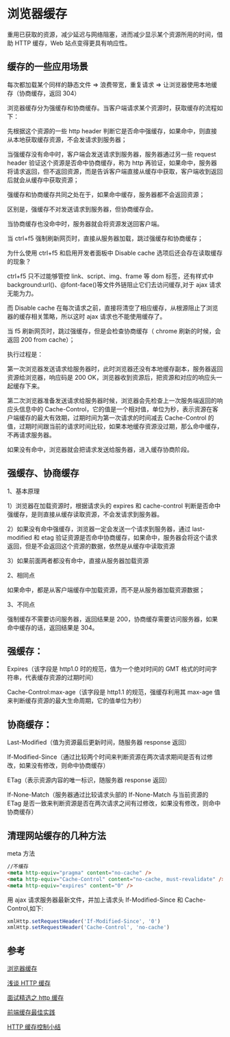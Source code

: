 # 浏览器缓存

重用已获取的资源，减少延迟与网络阻塞，进而减少显示某个资源所用的时间，借助 HTTP 缓存，Web 站点变得更具有响应性。

## 缓存的一些应用场景

每次都加载某个同样的静态文件 => 浪费带宽，重复请求 => 让浏览器使用本地缓存（协商缓存，返回 304）

浏览器缓存分为强缓存和协商缓存。当客户端请求某个资源时，获取缓存的流程如下：

先根据这个资源的一些 http header 判断它是否命中强缓存，如果命中，则直接从本地获取缓存资源，不会发请求到服务器；

当强缓存没有命中时，客户端会发送请求到服务器，服务器通过另一些 request header 验证这个资源是否命中协商缓存，称为 http 再验证，如果命中，服务器将请求返回，但不返回资源，而是告诉客户端直接从缓存中获取，客户端收到返回后就会从缓存中获取资源；

强缓存和协商缓存共同之处在于，如果命中缓存，服务器都不会返回资源；

区别是，强缓存不对发送请求到服务器，但协商缓存会。

当协商缓存也没命中时，服务器就会将资源发送回客户端。

当 ctrl+f5 强制刷新网页时，直接从服务器加载，跳过强缓存和协商缓存；

为什么使用 ctrl+f5 和启用开发者面板中 Disable cache 选项后还会存在读取缓存的现象？

ctrl+f5 只不过能够管控 link、script、img、frame 等 dom 标签，还有样式中 background:url()、@font-face()等文件外链阻止它们去访问缓存,对于 ajax 请求无能为力。

而 Disable cache 在每次请求之前，直接将清空了相应缓存，从根源阻止了浏览器的缓存相关策略，所以这时 ajax 请求也不能使用缓存了。

当 f5 刷新网页时，跳过强缓存，但是会检查协商缓存（ chrome 刷新的时候，会返回 200 from cache）；

执行过程是：

第一次浏览器发送请求给服务器时，此时浏览器还没有本地缓存副本，服务器返回资源给浏览器，响应码是 200 OK，浏览器收到资源后，把资源和对应的响应头一起缓存下来。

第二次浏览器准备发送请求给服务器时候，浏览器会先检查上一次服务端返回的响应头信息中的 Cache-Control，它的值是一个相对值，单位为秒，表示资源在客户端缓存的最大有效期，过期时间为第一次请求的时间减去 Cache-Control 的值，过期时间跟当前的请求时间比较，如果本地缓存资源没过期，那么命中缓存，不再请求服务器。

如果没有命中，浏览器就会把请求发送给服务器，进入缓存协商阶段。

## 强缓存、协商缓存

1、基本原理

1）浏览器在加载资源时，根据请求头的 expires 和 cache-control 判断是否命中强缓存，是则直接从缓存读取资源，不会发请求到服务器。

2）如果没有命中强缓存，浏览器一定会发送一个请求到服务器，通过 last-modified 和 etag 验证资源是否命中协商缓存，如果命中，服务器会将这个请求返回，但是不会返回这个资源的数据，依然是从缓存中读取资源

3）如果前面两者都没有命中，直接从服务器加载资源

2、相同点

如果命中，都是从客户端缓存中加载资源，而不是从服务器加载资源数据；

3、不同点

强制缓存不需要访问服务器，返回结果是 200，协商缓存需要访问服务器，如果命中缓存的话，返回结果是 304。

## 强缓存：

Expires（该字段是 http1.0 时的规范，值为一个绝对时间的 GMT 格式的时间字符串，代表缓存资源的过期时间）

Cache-Control:max-age（该字段是 http1.1 的规范，强缓存利用其 max-age 值来判断缓存资源的最大生命周期，它的值单位为秒）

## 协商缓存：

Last-Modified（值为资源最后更新时间，随服务器 response 返回）

If-Modified-Since（通过比较两个时间来判断资源在两次请求期间是否有过修改，如果没有修改，则命中协商缓存）

ETag（表示资源内容的唯一标识，随服务器 response 返回）

If-None-Match（服务器通过比较请求头部的 If-None-Match 与当前资源的 ETag 是否一致来判断资源是否在两次请求之间有过修改，如果没有修改，则命中协商缓存）

## 清理网站缓存的几种方法

meta 方法

```html
//不缓存
<meta http-equiv="pragma" content="no-cache" />
<meta http-equiv="Cache-Control" content="no-cache, must-revalidate" />
<meta http-equiv="expires" content="0" />
```

用 ajax 请求服务器最新文件，并加上请求头 If-Modified-Since 和 Cache-Control,如下:

```js
xmlHttp.setRequestHeader('If-Modified-Since', '0')
xmlHttp.setRequestHeader('Cache-Control', 'no-cache')
```

## 参考

[浏览器缓存](https://segmentfault.com/a/1190000008377508)

[浅谈 HTTP 缓存](http://zhanglun.xyz/2019/03/09/%E6%B5%85%E8%B0%88-HTTP-%E7%BC%93%E5%AD%98/)

[面试精选之 http 缓存](https://juejin.im/post/5b3c87386fb9a04f9a5cb037)

[前端缓存最佳实践](https://juejin.im/post/5c136bd16fb9a049d37efc47)

[HTTP 缓存控制小结](https://imweb.io/topic/5795dcb6fb312541492eda8c)
